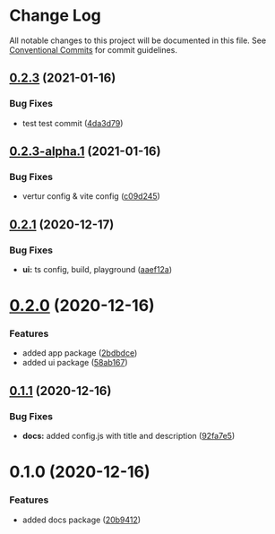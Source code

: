 # Change Log

All notable changes to this project will be documented in this file.
See [Conventional Commits](https://conventionalcommits.org) for commit guidelines.

## [0.2.3](https://github.com/5cube/lerna-test/compare/v0.2.3-alpha.1...v0.2.3) (2021-01-16)


### Bug Fixes

* test test commit ([4da3d79](https://github.com/5cube/lerna-test/commit/4da3d7945680ae0799960226a59fafa6774bd9bc))





## [0.2.3-alpha.1](https://github.com/5cube/lerna-test/compare/v0.2.3-alpha.0...v0.2.3-alpha.1) (2021-01-16)


### Bug Fixes

* vertur config & vite config ([c09d245](https://github.com/5cube/lerna-test/commit/c09d2450fec0a305eaf63237744f3d7490195be9))





## [0.2.1](https://github.com/5cube/lerna-test/compare/v0.2.0...v0.2.1) (2020-12-17)


### Bug Fixes

* **ui:** ts config, build, playground ([aaef12a](https://github.com/5cube/lerna-test/commit/aaef12a7df1eb17a45af879aafbd2c71fd11ac4e))





# [0.2.0](https://github.com/5cube/lerna-test/compare/v0.1.1...v0.2.0) (2020-12-16)


### Features

* added app package ([2bdbdce](https://github.com/5cube/lerna-test/commit/2bdbdce227b6d1a3e4f33559c206668f928a1147))
* added ui package ([58ab167](https://github.com/5cube/lerna-test/commit/58ab167e6b739845708c8287c766e92aa43802b0))





## [0.1.1](https://github.com/5cube/lerna-test/compare/v0.1.0...v0.1.1) (2020-12-16)


### Bug Fixes

* **docs:** added config.js with title and description ([92fa7e5](https://github.com/5cube/lerna-test/commit/92fa7e5fba3a1b02acd5eeab1bdb3f1718c396b3))





# 0.1.0 (2020-12-16)


### Features

* added docs package ([20b9412](https://github.com/5cube/lerna-test/commit/20b94129636e259bc06e2fbed0a95cb94154a381))
